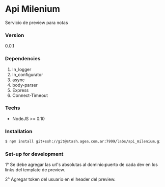 # Api Milenium
Servicio de preview para notas

### Version
0.0.1

### Dependencies
1. ln_logger
2. ln_configurator
3. async
4. body-parser
5. Express
6. Connect-Timeout

### Techs
* NodeJS >= 0.10

### Installation
```sh
$ npm install git+ssh://git@stash.agea.com.ar:7999/labs/api_milenium.git --save
```

### Set-up for development
1° Se debe agregar las url's absolutas al dominio:puerto de cada dev en los links del template de preview.

2° Agregar token del usuario en el header del preview.



